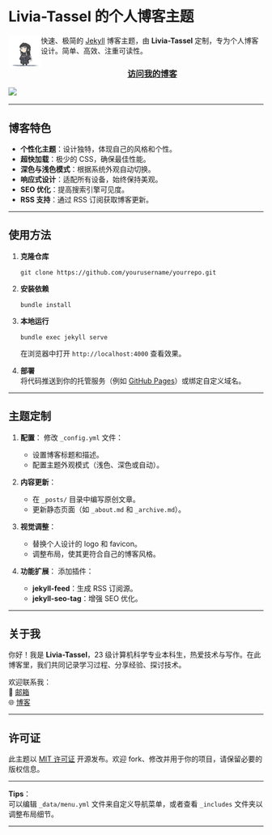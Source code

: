# Livia-Tassel 的个人博客主题

<img src="https://github.com/Livia-Tassel/Livia-Tassel.github.io/blob/master/logo.png" width="64" align="left" />快速、极简的 [Jekyll](https://jekyllrb.com/) 博客主题，由 **Livia-Tassel** 定制，专为个人博客设计。简单、高效、注重可读性。

<h3 align="center"><a href="https://livia-tassel.xin">访问我的博客</a></h3>

<img src="https://github.com/Livia-Tassel/Livia-Tassel.github.io/tree/master/_screenshots/screenshot.jpg" />

---

## 博客特色

- **个性化主题**：设计独特，体现自己的风格和个性。
- **超快加载**：极少的 CSS，确保最佳性能。
- **深色与浅色模式**：根据系统外观自动切换。
- **响应式设计**：适配所有设备，始终保持美观。
- **SEO 优化**：提高搜索引擎可见度。
- **RSS 支持**：通过 RSS 订阅获取博客更新。

---

## 使用方法

1. **克隆仓库**
   ```
   git clone https://github.com/yourusername/yourrepo.git
   ```
2. **安装依赖**
   ```
   bundle install
   ```
3. **本地运行**

   ```
   bundle exec jekyll serve
   ```

   在浏览器中打开 `http://localhost:4000` 查看效果。

4. **部署**  
   将代码推送到你的托管服务（例如 [GitHub Pages](https://pages.github.com/)）或绑定自定义域名。

---

## 主题定制

1. **配置**：
   修改 `_config.yml` 文件：

   - 设置博客标题和描述。
   - 配置主题外观模式（浅色、深色或自动）。

2. **内容更新**：

   - 在 `_posts/` 目录中编写原创文章。
   - 更新静态页面（如 `_about.md` 和 `_archive.md`）。

3. **视觉调整**：

   - 替换个人设计的 logo 和 favicon。
   - 调整布局，使其更符合自己的博客风格。

4. **功能扩展**：
   添加插件：
   - **jekyll-feed**：生成 RSS 订阅源。
   - **jekyll-seo-tag**：增强 SEO 优化。

---

## 关于我

你好！我是 **Livia-Tassel**，23 级计算机科学专业本科生，热爱技术与写作。在此博客里，我们共同记录学习过程、分享经验、探讨技术。

欢迎联系我：  
📧 [邮箱](mailto:3459465562@qq.com)  
🌐 [博客](https://yourdomain.com)

---

## 许可证

此主题以 [MIT 许可证](https://opensource.org/licenses/MIT) 开源发布。欢迎 fork、修改并用于你的项目，请保留必要的版权信息。

---

**Tips**：  
可以编辑 `_data/menu.yml` 文件来自定义导航菜单，或者查看 `_includes` 文件夹以调整布局细节。

---

